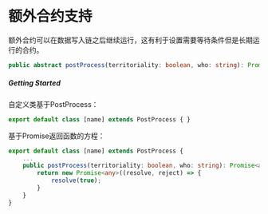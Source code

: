# 额外合约支持

额外合约可以在数据写入链之后继续运行，这有利于设置需要等待条件但是长期运行的合约。

```typescript
public abstract postProcess(territoriality: boolean, who: string): Promise<any>;
```

##### Getting Started

自定义类基于PostProcess：

```typescript
export default class [name] extends PostProcess { }
```

基于Promise返回函数的方程：

```typescript
export default class [name] extends PostProcess {
    ...
    public postProcess(territoriality: boolean, who: string): Promise<any> {
        return new Promise<any>((resolve, reject) => {
        	resolve(true);
    	}
    }
}
```
